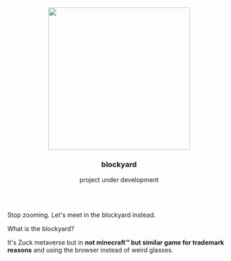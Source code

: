 <div align='center'>
    <br/>
    <br/>
    <img src='' width='320px'>
    <br/>
    <h3>blockyard</h3>
    <p>project under development</p>
    <br/>
    <br/>
</div>

Stop zooming. Let's meet in the blockyard instead.

What is the blockyard?

It's Zuck metaverse but in **not minecraft™️ but similar game for trademark reasons** and using the browser instead of weird glasses.


